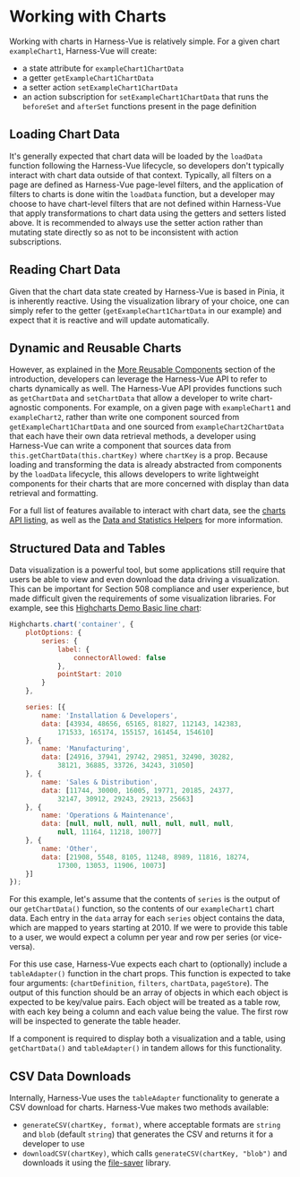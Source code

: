 # Working with Charts

Working with charts in Harness-Vue is relatively simple. For a given chart `exampleChart1`, Harness-Vue will create:

* a state attribute for `exampleChart1ChartData`
* a getter `getExampleChart1ChartData`
* a setter action `setExampleChart1ChartData`
* an action subscription for `setExampleChart1ChartData` that runs the `beforeSet` and `afterSet` functions present in the page definition


## Loading Chart Data
It's generally expected that chart data will be loaded by the `loadData` function following the Harness-Vue lifecycle, so developers don't typically interact with chart data outside of that context. Typically, all filters on a page are defined as Harness-Vue page-level filters, and the application of filters to charts is done witin the `loadData` function, but a developer may choose to have chart-level filters that are not defined within Harness-Vue that apply transformations to chart data using the getters and setters listed above. It is recommended to always use the setter action rather than mutating state directly so as not to be inconsistent with action subscriptions.

## Reading Chart Data
Given that the chart data state created by Harness-Vue is based in Pinia, it is inherently reactive. Using the visualization library of your choice, one can simply refer to the getter (`getExampleChart1ChartData` in our example) and expect that it is reactive and will update automatically.


## Dynamic and Reusable Charts
However, as explained in the [More Reusable Components](/introduction/#more-usable-components) section of the introduction, developers can leverage the Harness-Vue API to refer to charts dynamically as well. The Harness-Vue API provides functions such as `getChartData` and `setChartData` that allow a developer to write chart-agnostic components. For example, on a given page with `exampleChart1` and `exampleChart2`, rather than write one component sourced from `getExampleChart1ChartData` and one sourced from `exampleChart2ChartData` that each have their own data retrieval methods, a developer using Harness-Vue can write a component that sources data from `this.getChartData(this.chartKey)` where `chartKey` is a prop. Because loading and transforming the data is already abstracted from components by the `loadData` lifecycle, this allows developers to write lightweight components for their charts that are more concerned with display than data retrieval and formatting.

For a full list of features available to interact with chart data, see the [charts API listing](/api/charts), as well as the [Data and Statistics Helpers](/api/data) for more information.

## Structured Data and Tables
Data visualization is a powerful tool, but some applications still require that users be able to view and even download the data driving a visualization. This can be important for Section 508 compliance and user experience, but made difficult given the requirements of some visualization libraries. For example, see this [Highcharts Demo Basic line chart](https://www.highcharts.com/demo/line-basic): 

```javascript
Highcharts.chart('container', {
    plotOptions: {
        series: {
            label: {
                connectorAllowed: false
            },
            pointStart: 2010
        }
    },

    series: [{
        name: 'Installation & Developers',
        data: [43934, 48656, 65165, 81827, 112143, 142383,
            171533, 165174, 155157, 161454, 154610]
    }, {
        name: 'Manufacturing',
        data: [24916, 37941, 29742, 29851, 32490, 30282,
            38121, 36885, 33726, 34243, 31050]
    }, {
        name: 'Sales & Distribution',
        data: [11744, 30000, 16005, 19771, 20185, 24377,
            32147, 30912, 29243, 29213, 25663]
    }, {
        name: 'Operations & Maintenance',
        data: [null, null, null, null, null, null, null,
            null, 11164, 11218, 10077]
    }, {
        name: 'Other',
        data: [21908, 5548, 8105, 11248, 8989, 11816, 18274,
            17300, 13053, 11906, 10073]
    }]
});
```

For this example, let's assume that the contents of `series` is the output of our `getChartData()` function, so the contents of our `exampleChart1` chart data. Each entry in the `data` array for each `series` object contains the data, which are mapped to years starting at 2010. If we were to provide this table to a user, we would expect a column per year and row per series (or vice-versa).

For this use case, Harness-Vue expects each chart to (optionally) include a `tableAdapter()` function in the chart props. This function is expected to take four arguments: (`chartDefinition`, `filters`, `chartData`, `pageStore`). The output of this function should be an array of objects in which each object is expected to be key/value pairs. Each object will be treated as a table row, with each key being a column and each value being the value. The first row will be inspected to generate the table header.

If a component is required to display both a visualization and a table, using `getChartData()` and `tableAdapter()` in tandem allows for this functionality.

## CSV Data Downloads
Internally, Harness-Vue uses the `tableAdapter` functionality to generate a CSV download for charts. Harness-Vue makes two methods available:

* `generateCSV(chartKey, format)`, where acceptable formats are `string` and `blob` (default `string`) that generates the CSV and returns it for a developer to use
* `downloadCSV(chartKey)`, which calls `generateCSV(chartKey, "blob")` and downloads it using the [file-saver](https://www.npmjs.com/package/file-saver) library.